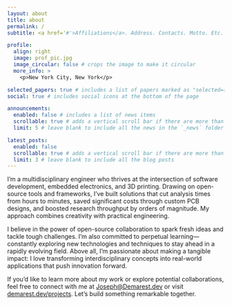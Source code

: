 ```yaml
---
layout: about
title: about
permalink: /
subtitle: <a href='#'>Affiliations</a>. Address. Contacts. Motto. Etc.

profile:
  align: right
  image: prof_pic.jpg
  image_circular: false # crops the image to make it circular
  more_info: >
    <p>New York City, New York</p>

selected_papers: true # includes a list of papers marked as "selected={true}"
social: true # includes social icons at the bottom of the page

announcements:
  enabled: false # includes a list of news items
  scrollable: true # adds a vertical scroll bar if there are more than 3 news items
  limit: 5 # leave blank to include all the news in the `_news` folder

latest_posts:
  enabled: false
  scrollable: true # adds a vertical scroll bar if there are more than 3 new posts items
  limit: 3 # leave blank to include all the blog posts
---
```


I’m a multidisciplinary engineer who thrives at the intersection of software development, embedded electronics, and 3D printing. Drawing on open-source tools and frameworks, I’ve built solutions that cut analysis times from hours to minutes, saved significant costs through custom PCB designs, and boosted research throughput by orders of magnitude. My approach combines creativity with practical engineering.

I believe in the power of open-source collaboration to spark fresh ideas and tackle tough challenges. I’m also committed to perpetual learning—constantly exploring new technologies and techniques to stay ahead in a rapidly evolving field. Above all, I’m passionate about making a tangible impact: I love transforming interdisciplinary concepts into real-world applications that push innovation forward.

If you’d like to learn more about my work or explore potential collaborations, feel free to connect with me at [Joseph@Demarest.dev](mailto:Joseph@Demarest.dev) or visit [demarest.dev/projects](https://demarest.dev/projects/). Let’s build something remarkable together.

